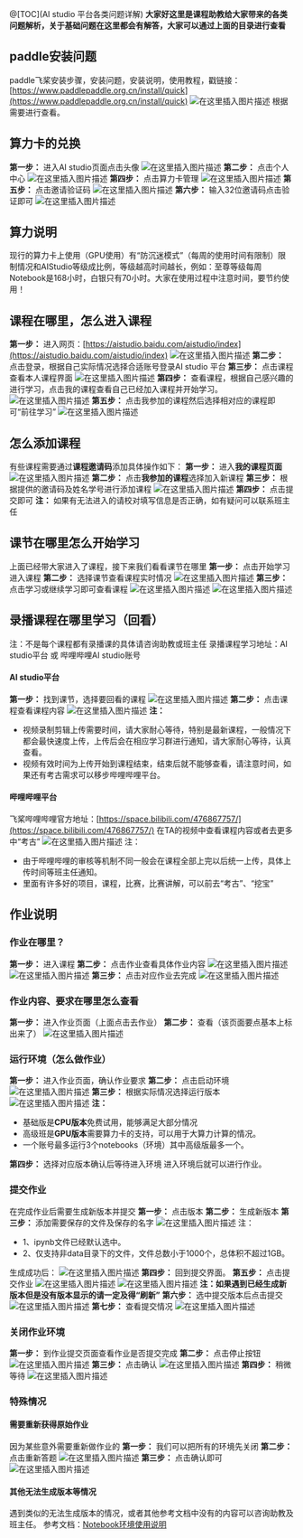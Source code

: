 ﻿@[TOC](AI studio 平台各类问题详解)
**大家好这里是课程助教给大家带来的各类问题解析，关于基础问题在这里都会有解答，大家可以通过上面的目录进行查看**
## paddle安装问题
paddle飞桨安装步骤，安装问题，安装说明，使用教程，戳链接：[https://www.paddlepaddle.org.cn/install/quick](https://www.paddlepaddle.org.cn/install/quick)
![在这里插入图片描述](https://img-blog.csdnimg.cn/20200727180313669.png?x-oss-process=image/watermark,type_ZmFuZ3poZW5naGVpdGk,shadow_10,text_aHR0cHM6Ly9ibG9nLmNzZG4ubmV0L3dlaXhpbl80MTQ1MDEyMw==,size_16,color_FFFFFF,t_70)
根据需要进行查看。
## 算力卡的兑换
**第一步：** 进入AI studio页面点击头像
![在这里插入图片描述](https://img-blog.csdnimg.cn/20200728090401829.png?x-oss-process=image/watermark,type_ZmFuZ3poZW5naGVpdGk,shadow_10,text_aHR0cHM6Ly9ibG9nLmNzZG4ubmV0L3dlaXhpbl80MTQ1MDEyMw==,size_16,color_FFFFFF,t_70)
**第二步：** 点击个人中心
![在这里插入图片描述](https://img-blog.csdnimg.cn/20200728090448663.png?x-oss-process=image/watermark,type_ZmFuZ3poZW5naGVpdGk,shadow_10,text_aHR0cHM6Ly9ibG9nLmNzZG4ubmV0L3dlaXhpbl80MTQ1MDEyMw==,size_16,color_FFFFFF,t_70)
**第四步：** 点击算力卡管理
![在这里插入图片描述](https://img-blog.csdnimg.cn/20200728090548689.png?x-oss-process=image/watermark,type_ZmFuZ3poZW5naGVpdGk,shadow_10,text_aHR0cHM6Ly9ibG9nLmNzZG4ubmV0L3dlaXhpbl80MTQ1MDEyMw==,size_16,color_FFFFFF,t_70)
**第五步：** 点击邀请验证码
![在这里插入图片描述](https://img-blog.csdnimg.cn/20200728090654486.png?x-oss-process=image/watermark,type_ZmFuZ3poZW5naGVpdGk,shadow_10,text_aHR0cHM6Ly9ibG9nLmNzZG4ubmV0L3dlaXhpbl80MTQ1MDEyMw==,size_16,color_FFFFFF,t_70)
**第六步：** 输入32位邀请码点击验证即可
![在这里插入图片描述](https://img-blog.csdnimg.cn/20200728090745318.png?x-oss-process=image/watermark,type_ZmFuZ3poZW5naGVpdGk,shadow_10,text_aHR0cHM6Ly9ibG9nLmNzZG4ubmV0L3dlaXhpbl80MTQ1MDEyMw==,size_16,color_FFFFFF,t_70)
## 算力说明
现行的算力卡上使用（GPU使用）有“防沉迷模式”（每周的使用时间有限制）限制情况和AIStudio等级成比例，等级越高时间越长，例如：至尊等级每周Notebook是168小时，白银只有70小时。大家在使用过程中注意时间，要节约使用！

## 课程在哪里，怎么进入课程

**第一步：** 进入网页：[https://aistudio.baidu.com/aistudio/index](https://aistudio.baidu.com/aistudio/index)
![在这里插入图片描述](https://img-blog.csdnimg.cn/2020072711412839.png?x-oss-process=image/watermark,type_ZmFuZ3poZW5naGVpdGk,shadow_10,text_aHR0cHM6Ly9ibG9nLmNzZG4ubmV0L3dlaXhpbl80MTQ1MDEyMw==,size_16,color_FFFFFF,t_70)
**第二步：** 点击登录，根据自己实际情况选择合适账号登录AI studio 平台
**第三步：** 点击课程查看本人课程界面
![在这里插入图片描述](https://img-blog.csdnimg.cn/20200727114407675.png?x-oss-process=image/watermark,type_ZmFuZ3poZW5naGVpdGk,shadow_10,text_aHR0cHM6Ly9ibG9nLmNzZG4ubmV0L3dlaXhpbl80MTQ1MDEyMw==,size_16,color_FFFFFF,t_70)
**第四步：** 查看课程，根据自己感兴趣的进行学习，点击我的课程查看自己已经加入课程并开始学习。
![在这里插入图片描述](https://img-blog.csdnimg.cn/20200727115319807.png?x-oss-process=image/watermark,type_ZmFuZ3poZW5naGVpdGk,shadow_10,text_aHR0cHM6Ly9ibG9nLmNzZG4ubmV0L3dlaXhpbl80MTQ1MDEyMw==,size_16,color_FFFFFF,t_70)
**第五步：** 点击我参加的课程然后选择相对应的课程即可“前往学习”
![在这里插入图片描述](https://img-blog.csdnimg.cn/20200727115530885.png?x-oss-process=image/watermark,type_ZmFuZ3poZW5naGVpdGk,shadow_10,text_aHR0cHM6Ly9ibG9nLmNzZG4ubmV0L3dlaXhpbl80MTQ1MDEyMw==,size_16,color_FFFFFF,t_70)
## 怎么添加课程
有些课程需要通过**课程邀请码**添加具体操作如下：
**第一步：** 进入**我的课程页面**
![在这里插入图片描述](https://img-blog.csdnimg.cn/20200727133256721.png?x-oss-process=image/watermark,type_ZmFuZ3poZW5naGVpdGk,shadow_10,text_aHR0cHM6Ly9ibG9nLmNzZG4ubmV0L3dlaXhpbl80MTQ1MDEyMw==,size_16,color_FFFFFF,t_70)
**第二步：** 点击**我参加的课程**选择加入新课程
**第三步：** 根据提供的邀请码及姓名学号进行添加课程
![在这里插入图片描述](https://img-blog.csdnimg.cn/2020072713340467.png?x-oss-process=image/watermark,type_ZmFuZ3poZW5naGVpdGk,shadow_10,text_aHR0cHM6Ly9ibG9nLmNzZG4ubmV0L3dlaXhpbl80MTQ1MDEyMw==,size_16,color_FFFFFF,t_70)
**第四步：** 点击提交即可
**注：** 如果有无法进入的请校对填写信息是否正确，如有疑问可以联系班主任
 
## 课节在哪里怎么开始学习
上面已经带大家进入了课程，接下来我们看看课节在哪里
**第一步：** 点击开始学习进入课程
**第二步：** 选择课节查看课程实时情况
![在这里插入图片描述](https://img-blog.csdnimg.cn/20200727120459408.png?x-oss-process=image/watermark,type_ZmFuZ3poZW5naGVpdGk,shadow_10,text_aHR0cHM6Ly9ibG9nLmNzZG4ubmV0L3dlaXhpbl80MTQ1MDEyMw==,size_16,color_FFFFFF,t_70)
**第三步：** 点击学习或继续学习即可查看课程
![在这里插入图片描述](https://img-blog.csdnimg.cn/2020072712122482.png)
![在这里插入图片描述](https://img-blog.csdnimg.cn/2020072712141884.png?x-oss-process=image/watermark,type_ZmFuZ3poZW5naGVpdGk,shadow_10,text_aHR0cHM6Ly9ibG9nLmNzZG4ubmV0L3dlaXhpbl80MTQ1MDEyMw==,size_16,color_FFFFFF,t_70)
## 录播课程在哪里学习（回看）
注：不是每个课程都有录播课的具体请咨询助教或班主任
录播课程学习地址：AI studio平台 或 哔哩哔哩AI studio账号
#### AI studio平台
**第一步：** 找到课节，选择要回看的课程
![在这里插入图片描述](https://img-blog.csdnimg.cn/20200727121836238.png?x-oss-process=image/watermark,type_ZmFuZ3poZW5naGVpdGk,shadow_10,text_aHR0cHM6Ly9ibG9nLmNzZG4ubmV0L3dlaXhpbl80MTQ1MDEyMw==,size_16,color_FFFFFF,t_70)
**第二步：** 点击课程查看课程内容
![在这里插入图片描述](https://img-blog.csdnimg.cn/20200727122024190.png?x-oss-process=image/watermark,type_ZmFuZ3poZW5naGVpdGk,shadow_10,text_aHR0cHM6Ly9ibG9nLmNzZG4ubmV0L3dlaXhpbl80MTQ1MDEyMw==,size_16,color_FFFFFF,t_70)
**注：**
* 视频录制剪辑上传需要时间，请大家耐心等待，特别是最新课程，一般情况下都会最快速度上传，上传后会在相应学习群进行通知，请大家耐心等待，认真查看。
* 视频有效时间为上传开始到课程结束，结束后就不能够查看，请注意时间，如果还有考古需求可以移步哔哩哔哩平台。

#### 哔哩哔哩平台
飞桨哔哩哔哩官方地址：[https://space.bilibili.com/476867757/](https://space.bilibili.com/476867757/)
在TA的视频中查看课程内容或者去更多中“考古”
![在这里插入图片描述](https://img-blog.csdnimg.cn/20200727122756629.png?x-oss-process=image/watermark,type_ZmFuZ3poZW5naGVpdGk,shadow_10,text_aHR0cHM6Ly9ibG9nLmNzZG4ubmV0L3dlaXhpbl80MTQ1MDEyMw==,size_16,color_FFFFFF,t_70)
注：
* 由于哔哩哔哩的审核等机制不同一般会在课程全部上完以后统一上传，具体上传时间等班主任通知。
* 里面有许多好的项目，课程，比赛，比赛讲解，可以前去“考古”、“挖宝”

## 作业说明
### 作业在哪里？
**第一步：** 进入课程
**第二步：** 点击作业查看具体作业内容
![在这里插入图片描述](https://img-blog.csdnimg.cn/20200727125351600.png?x-oss-process=image/watermark,type_ZmFuZ3poZW5naGVpdGk,shadow_10,text_aHR0cHM6Ly9ibG9nLmNzZG4ubmV0L3dlaXhpbl80MTQ1MDEyMw==,size_16,color_FFFFFF,t_70)
![在这里插入图片描述](https://img-blog.csdnimg.cn/20200727125236348.png?x-oss-process=image/watermark,type_ZmFuZ3poZW5naGVpdGk,shadow_10,text_aHR0cHM6Ly9ibG9nLmNzZG4ubmV0L3dlaXhpbl80MTQ1MDEyMw==,size_16,color_FFFFFF,t_70)
**第三步：** 点击对应作业去完成
![在这里插入图片描述](https://img-blog.csdnimg.cn/20200727125555938.png?x-oss-process=image/watermark,type_ZmFuZ3poZW5naGVpdGk,shadow_10,text_aHR0cHM6Ly9ibG9nLmNzZG4ubmV0L3dlaXhpbl80MTQ1MDEyMw==,size_16,color_FFFFFF,t_70)
### 作业内容、要求在哪里怎么查看
**第一步：** 进入作业页面（上面点击去作业）
**第二步：** 查看（该页面要点基本上标出来了）
![在这里插入图片描述](https://img-blog.csdnimg.cn/20200727130019363.png?x-oss-process=image/watermark,type_ZmFuZ3poZW5naGVpdGk,shadow_10,text_aHR0cHM6Ly9ibG9nLmNzZG4ubmV0L3dlaXhpbl80MTQ1MDEyMw==,size_16,color_FFFFFF,t_70)
### 运行环境（怎么做作业）
**第一步：** 进入作业页面，确认作业要求
**第二步：** 点击启动环境
![在这里插入图片描述](https://img-blog.csdnimg.cn/20200727130357251.png?x-oss-process=image/watermark,type_ZmFuZ3poZW5naGVpdGk,shadow_10,text_aHR0cHM6Ly9ibG9nLmNzZG4ubmV0L3dlaXhpbl80MTQ1MDEyMw==,size_16,color_FFFFFF,t_70)
**第三步：** 根据实际情况选择运行版本
![在这里插入图片描述](https://img-blog.csdnimg.cn/20200727130441399.png?x-oss-process=image/watermark,type_ZmFuZ3poZW5naGVpdGk,shadow_10,text_aHR0cHM6Ly9ibG9nLmNzZG4ubmV0L3dlaXhpbl80MTQ1MDEyMw==,size_16,color_FFFFFF,t_70)
**注：**
* 基础版是**CPU版本**免费试用，能够满足大部分情况
* 高级班是**GPU版本**需要算力卡的支持，可以用于大算力计算的情况。
* 一个账号最多运行3个notebooks（环境）其中高级版最多一个。

**第四步：** 选择对应版本确认后等待进入环境
进入环境后就可以进行作业。

### 提交作业
在完成作业后需要生成新版本并提交
**第一步：** 点击版本
**第二步：** 生成新版本
**第三步：** 添加需要保存的文件及保存的名字
![在这里插入图片描述](https://img-blog.csdnimg.cn/20200727132813226.png?x-oss-process=image/watermark,type_ZmFuZ3poZW5naGVpdGk,shadow_10,text_aHR0cHM6Ly9ibG9nLmNzZG4ubmV0L3dlaXhpbl80MTQ1MDEyMw==,size_16,color_FFFFFF,t_70)
注：
* 1、ipynb文件已经默认选中。
* 2、仅支持非data目录下的文件，文件总数小于1000个，总体积不超过1GB。

生成成功后：
![在这里插入图片描述](https://img-blog.csdnimg.cn/20200727133010728.png?x-oss-process=image/watermark,type_ZmFuZ3poZW5naGVpdGk,shadow_10,text_aHR0cHM6Ly9ibG9nLmNzZG4ubmV0L3dlaXhpbl80MTQ1MDEyMw==,size_16,color_FFFFFF,t_70)
**第四步：** 回到提交界面。
**第五步：** 点击提交作业
![在这里插入图片描述](https://img-blog.csdnimg.cn/2020072713410486.png?x-oss-process=image/watermark,type_ZmFuZ3poZW5naGVpdGk,shadow_10,text_aHR0cHM6Ly9ibG9nLmNzZG4ubmV0L3dlaXhpbl80MTQ1MDEyMw==,size_16,color_FFFFFF,t_70)
![在这里插入图片描述](https://img-blog.csdnimg.cn/20200727134146344.png?x-oss-process=image/watermark,type_ZmFuZ3poZW5naGVpdGk,shadow_10,text_aHR0cHM6Ly9ibG9nLmNzZG4ubmV0L3dlaXhpbl80MTQ1MDEyMw==,size_16,color_FFFFFF,t_70)
**注：如果遇到已经生成新版本但是没有版本显示的请一定及得“刷新”**
**第六步：** 选中提交版本后点击提交
![在这里插入图片描述](https://img-blog.csdnimg.cn/20200727135218511.png?x-oss-process=image/watermark,type_ZmFuZ3poZW5naGVpdGk,shadow_10,text_aHR0cHM6Ly9ibG9nLmNzZG4ubmV0L3dlaXhpbl80MTQ1MDEyMw==,size_16,color_FFFFFF,t_70)
**第七步：** 查看提交情况
![在这里插入图片描述](https://img-blog.csdnimg.cn/20200727135402656.png?x-oss-process=image/watermark,type_ZmFuZ3poZW5naGVpdGk,shadow_10,text_aHR0cHM6Ly9ibG9nLmNzZG4ubmV0L3dlaXhpbl80MTQ1MDEyMw==,size_16,color_FFFFFF,t_70)
### 关闭作业环境
**第一步：** 到作业提交页面查看作业是否提交完成
**第二步：** 点击停止按钮![在这里插入图片描述](https://img-blog.csdnimg.cn/20200727135938394.png?x-oss-process=image/watermark,type_ZmFuZ3poZW5naGVpdGk,shadow_10,text_aHR0cHM6Ly9ibG9nLmNzZG4ubmV0L3dlaXhpbl80MTQ1MDEyMw==,size_16,color_FFFFFF,t_70)
**第三步：** 点击确认
![在这里插入图片描述](https://img-blog.csdnimg.cn/20200727140026605.png?x-oss-process=image/watermark,type_ZmFuZ3poZW5naGVpdGk,shadow_10,text_aHR0cHM6Ly9ibG9nLmNzZG4ubmV0L3dlaXhpbl80MTQ1MDEyMw==,size_16,color_FFFFFF,t_70)
**第四步：** 稍微等待
![在这里插入图片描述](https://img-blog.csdnimg.cn/20200727140110511.png?x-oss-process=image/watermark,type_ZmFuZ3poZW5naGVpdGk,shadow_10,text_aHR0cHM6Ly9ibG9nLmNzZG4ubmV0L3dlaXhpbl80MTQ1MDEyMw==,size_16,color_FFFFFF,t_70)

### 特殊情况
#### 需要重新获得原始作业
因为某些意外需要重新做作业的
**第一步：** 我们可以把所有的环境先关闭
**第二步：** 点击重新答题
![在这里插入图片描述](https://img-blog.csdnimg.cn/20200727140732187.png?x-oss-process=image/watermark,type_ZmFuZ3poZW5naGVpdGk,shadow_10,text_aHR0cHM6Ly9ibG9nLmNzZG4ubmV0L3dlaXhpbl80MTQ1MDEyMw==,size_16,color_FFFFFF,t_70)
**第三步：** 点击确认即可
![在这里插入图片描述](https://img-blog.csdnimg.cn/20200727140919990.png?x-oss-process=image/watermark,type_ZmFuZ3poZW5naGVpdGk,shadow_10,text_aHR0cHM6Ly9ibG9nLmNzZG4ubmV0L3dlaXhpbl80MTQ1MDEyMw==,size_16,color_FFFFFF,t_70)
#### 其他无法生成版本等情况
遇到类似的无法生成版本的情况，或者其他参考文档中没有的内容可以咨询助教及班主任。
参考文档：[Notebook环境使用说明](https://ai.baidu.com/ai-doc/AISTUDIO/sk3e2z8sb)

